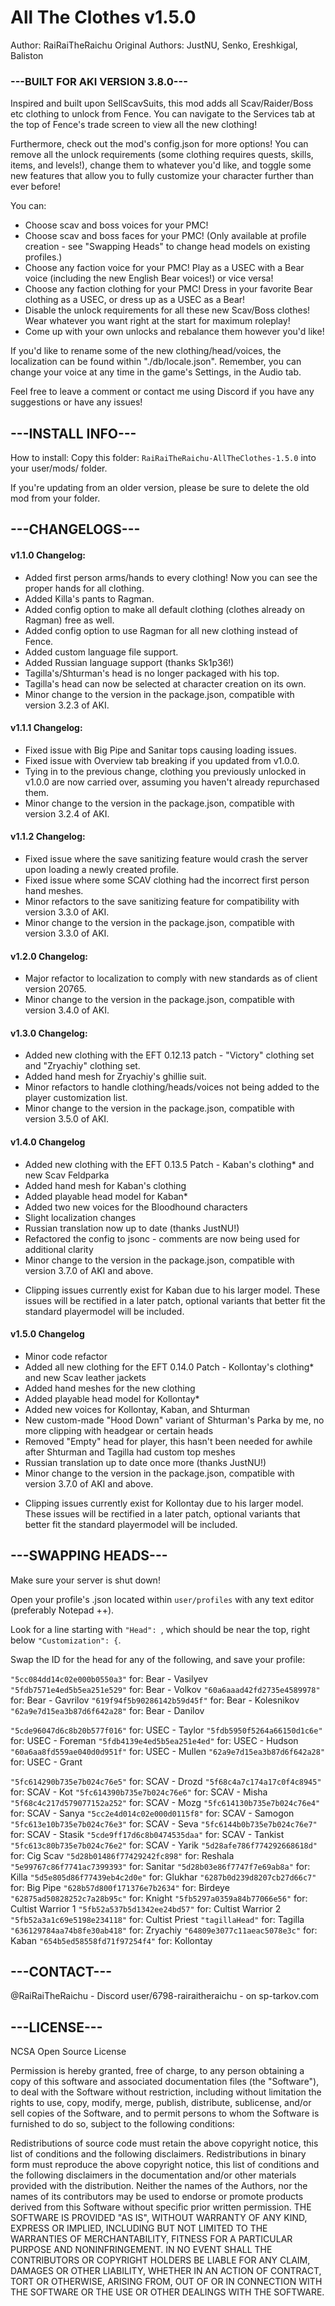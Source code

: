 # All The Clothes v1.5.0

Author: RaiRaiTheRaichu
Original Authors: JustNU, Senko, Ereshkigal, Baliston

### ---BUILT FOR AKI VERSION 3.8.0---

Inspired and built upon SellScavSuits, this mod adds all Scav/Raider/Boss etc clothing to unlock from Fence. You can navigate to the Services tab at the top of Fence's trade screen to view all the new clothing!

Furthermore, check out the mod's config.json for more options! You can remove all the unlock requirements (some clothing requires quests, skills, items, and levels!), change them to whatever you'd like, and toggle some new features that allow you to fully customize your character further than ever before!

You can:

- Choose scav and boss voices for your PMC!
- Choose scav and boss faces for your PMC! (Only available at profile creation - see "Swapping Heads" to change head models on existing profiles.)
- Choose any faction voice for your PMC! Play as a USEC with a Bear voice (including the new English Bear voices!) or vice versa!
- Choose any faction clothing for your PMC! Dress in your favorite Bear clothing as a USEC, or dress up as a USEC as a Bear!
- Disable the unlock requirements for all these new Scav/Boss clothes! Wear whatever you want right at the start for maximum roleplay!
- Come up with your own unlocks and rebalance them however you'd like!

If you'd like to rename some of the new clothing/head/voices, the localization can be found within "./db/locale.json".
Remember, you can change your voice at any time in the game's Settings, in the Audio tab.

Feel free to leave a comment or contact me using Discord if you have any suggestions or have any issues!

## ---INSTALL INFO---

How to install:
Copy this folder: `RaiRaiTheRaichu-AllTheClothes-1.5.0` into your user/mods/ folder.

If you're updating from an older version, please be sure to delete the old mod from your folder.

## ---CHANGELOGS---

#### v1.1.0 Changelog:

- Added first person arms/hands to every clothing! Now you can see the proper hands for all clothing.
- Added Killa's pants to Ragman.
- Added config option to make all default clothing (clothes already on Ragman) free as well.
- Added config option to use Ragman for all new clothing instead of Fence.
- Added custom language file support.
- Added Russian language support (thanks Sk1p36!)
- Tagilla's/Shturman's head is no longer packaged with his top.
- Tagilla's head can now be selected at character creation on its own.
- Minor change to the version in the package.json, compatible with version 3.2.3 of AKI.

#### v1.1.1 Changelog:

- Fixed issue with Big Pipe and Sanitar tops causing loading issues.
- Fixed issue with Overview tab breaking if you updated from v1.0.0.
- Tying in to the previous change, clothing you previously unlocked in v1.0.0 are now carried over, assuming you haven't already repurchased them.
- Minor change to the version in the package.json, compatible with version 3.2.4 of AKI.

#### v1.1.2 Changelog:

- Fixed issue where the save sanitizing feature would crash the server upon loading a newly created profile.
- Fixed issue where some SCAV clothing had the incorrect first person hand meshes.
- Minor refactors to the save sanitizing feature for compatibility with version 3.3.0 of AKI.
- Minor change to the version in the package.json, compatible with version 3.3.0 of AKI.

#### v1.2.0 Changelog:

- Major refactor to localization to comply with new standards as of client version 20765.
- Minor change to the version in the package.json, compatible with version 3.4.0 of AKI.

#### v1.3.0 Changelog:

- Added new clothing with the EFT 0.12.13 patch - "Victory" clothing set and "Zryachiy" clothing set.
- Added hand mesh for Zryachiy's ghillie suit.
- Minor refactors to handle clothing/heads/voices not being added to the player customization list.
- Minor change to the version in the package.json, compatible with version 3.5.0 of AKI.

#### v1.4.0 Changelog

- Added new clothing with the EFT 0.13.5 Patch - Kaban's clothing\* and new Scav Feldparka
- Added hand mesh for Kaban's clothing
- Added playable head model for Kaban\*
- Added two new voices for the Bloodhound characters
- Slight localization changes
- Russian translation now up to date (thanks JustNU!)
- Refactored the config to jsonc - comments are now being used for additional clarity
- Minor change to the version in the package.json, compatible with version 3.7.0 of AKI and above.

* Clipping issues currently exist for Kaban due to his larger model. These issues will be rectified in a later patch, optional variants that better fit the standard playermodel will be included.

#### v1.5.0 Changelog

- Minor code refactor
- Added all new clothing for the EFT 0.14.0 Patch - Kollontay's clothing\* and new Scav leather jackets
- Added hand meshes for the new clothing
- Added playable head model for Kollontay\*
- Added new voices for Kollontay, Kaban, and Shturman
- New custom-made "Hood Down" variant of Shturman's Parka by me, no more clipping with headgear or certain heads
- Removed "Empty" head for player, this hasn't been needed for awhile after Shturman and Tagilla had custom top meshes
- Russian translation up to date once more (thanks JustNU!)
- Minor change to the version in the package.json, compatible with version 3.7.0 of AKI and above.

* Clipping issues currently exist for Kollontay due to his larger model. These issues will be rectified in a later patch, optional variants that better fit the standard playermodel will be included.

## ---SWAPPING HEADS---

Make sure your server is shut down!

Open your profile's .json located within `user/profiles` with any text editor (preferably Notepad ++).

Look for a line starting with `"Head": `, which should be near the top, right below `"Customization": {`.

Swap the ID for the head for any of the following, and save your profile:

`"5cc084dd14c02e000b0550a3"` for: Bear - Vasilyev
`"5fdb7571e4ed5b5ea251e529"` for: Bear - Volkov
`"60a6aaad42fd2735e4589978"` for: Bear - Gavrilov
`"619f94f5b90286142b59d45f"` for: Bear - Kolesnikov
`"62a9e7d15ea3b87d6f642a28"` for: Bear - Danilov

`"5cde96047d6c8b20b577f016"` for: USEC - Taylor
`"5fdb5950f5264a66150d1c6e"` for: USEC - Foreman
`"5fdb4139e4ed5b5ea251e4ed"` for: USEC - Hudson
`"60a6aa8fd559ae040d0d951f"` for: USEC - Mullen
`"62a9e7d15ea3b87d6f642a28"` for: USEC - Grant

`"5fc614290b735e7b024c76e5"` for: SCAV - Drozd
`"5f68c4a7c174a17c0f4c8945"` for: SCAV - Kot
`"5fc614390b735e7b024c76e6"` for: SCAV - Misha
`"5f68c4c217d579077152a252"` for: SCAV - Mozg
`"5fc614130b735e7b024c76e4"` for: SCAV - Sanya
`"5cc2e4d014c02e000d0115f8"` for: SCAV - Samogon
`"5fc613e10b735e7b024c76e3"` for: SCAV - Seva
`"5fc6144b0b735e7b024c76e7"` for: SCAV - Stasik
`"5cde9ff17d6c8b0474535daa"` for: SCAV - Tankist
`"5fc613c80b735e7b024c76e2"` for: SCAV - Yarik
`"5d28afe786f774292668618d"` for: Cig Scav
`"5d28b01486f77429242fc898"` for: Reshala
`"5e99767c86f7741ac7399393"` for: Sanitar
`"5d28b03e86f7747f7e69ab8a"` for: Killa
`"5d5e805d86f77439eb4c2d0e"` for: Glukhar
`"6287b0d239d8207cb27d66c7"` for: Big Pipe
`"628b57d800f171376e7b2634"` for: Birdeye
`"62875ad50828252c7a28b95c"` for: Knight
`"5fb5297a0359a84b77066e56"` for: Cultist Warrior 1
`"5fb52a537b5d1342ee24bd57"` for: Cultist Warrior 2
`"5fb52a3a1c69e5198e234118"` for: Cultist Priest
`"tagillaHead"` for: Tagilla
`"636129784aa74b8fe30ab418"` for: Zryachiy
`"64809e3077c11aeac5078e3c"` for: Kaban
`"654b5ed58558fd71f97254f4"` for: Kollontay

## ---CONTACT---

@RaiRaiTheRaichu - Discord
user/6798-rairaitheraichu - on sp-tarkov.com

## ---LICENSE---

NCSA Open Source License

Permission is hereby granted, free of charge, to any person obtaining a copy of this software and associated documentation files (the "Software"), to deal with the Software without restriction, including without limitation the rights to use, copy, modify, merge, publish, distribute, sublicense, and/or sell copies of the Software, and to permit persons to whom the Software is furnished to do so, subject to the following conditions:

Redistributions of source code must retain the above copyright notice, this list of conditions and the following disclaimers.
Redistributions in binary form must reproduce the above copyright notice, this list of conditions and the following disclaimers in the documentation and/or other materials provided with the distribution.
Neither the names of the Authors, nor the names of its contributors may be used to endorse or promote products derived from this Software without specific prior written permission.
THE SOFTWARE IS PROVIDED "AS IS", WITHOUT WARRANTY OF ANY KIND, EXPRESS OR IMPLIED, INCLUDING BUT NOT LIMITED TO THE WARRANTIES OF MERCHANTABILITY, FITNESS FOR A PARTICULAR PURPOSE AND NONINFRINGEMENT. IN NO EVENT SHALL THE CONTRIBUTORS OR COPYRIGHT HOLDERS BE LIABLE FOR ANY CLAIM, DAMAGES OR OTHER LIABILITY, WHETHER IN AN ACTION OF CONTRACT, TORT OR OTHERWISE, ARISING FROM, OUT OF OR IN CONNECTION WITH THE SOFTWARE OR THE USE OR OTHER DEALINGS WITH THE SOFTWARE.
